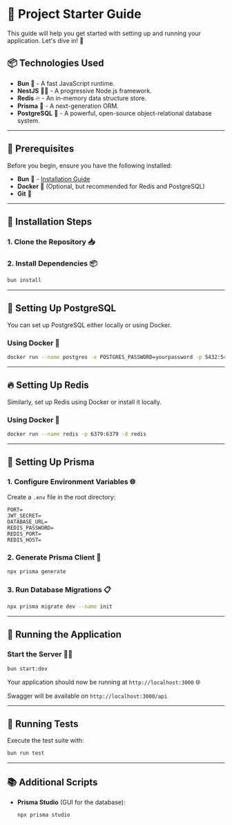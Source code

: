 # 🚀 Project Starter Guide

This guide will help you get started with setting up and running your application. Let's dive in! 🎉

## 📦 Technologies Used

- **Bun** 🍞 - A fast JavaScript runtime.
- **NestJS** 🐱‍💻 - A progressive Node.js framework.
- **Redis** 🔥 - An in-memory data structure store.
- **Prisma** 📝 - A next-generation ORM.
- **PostgreSQL** 🐘 - A powerful, open-source object-relational database system.

---

## 📝 Prerequisites

Before you begin, ensure you have the following installed:

- **Bun** 🍞 - [Installation Guide](https://bun.sh/docs/install)
- **Docker** 🐳 (Optional, but recommended for Redis and PostgreSQL)
- **Git** 🐙

---

## 🔧 Installation Steps

### 1. Clone the Repository 📥

### 2. Install Dependencies 📦

```bash
bun install
```

---

## 🐘 Setting Up PostgreSQL

You can set up PostgreSQL either locally or using Docker.

### Using Docker 🐳

```bash
docker run --name postgres -e POSTGRES_PASSWORD=yourpassword -p 5432:5432 -d postgres
```

---

## 🔥 Setting Up Redis

Similarly, set up Redis using Docker or install it locally.

### Using Docker 🐳

```bash
docker run --name redis -p 6379:6379 -d redis
```

---

## 📝 Setting Up Prisma

### 1. Configure Environment Variables 🌐

Create a `.env` file in the root directory:

```env
PORT=
JWT_SECRET=
DATABASE_URL=
REDIS_PASSWORD=
REDIS_PORT=
REDIS_HOST=
```

### 2. Generate Prisma Client 🚀

```bash
npx prisma generate
```

### 3. Run Database Migrations 📋

```bash
npx prisma migrate dev --name init
```

---

## 🚀 Running the Application

### Start the Server 🏃‍♂️

```bash
bun start:dev
```

Your application should now be running at `http://localhost:3000` 🌐

Swagger will be available on `http://localhost:3000/api`

---

## 🧪 Running Tests

Execute the test suite with:

```bash
bun run test
```

---

## 📚 Additional Scripts

- **Prisma Studio** (GUI for the database):

  ```bash
  npx prisma studio
  ```


